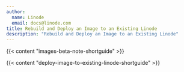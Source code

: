 ```yaml
---
author:
  name: Linode
  email: docs@linode.com
title: Rebuild and Deploy an Image to an Existing Linode
description: "Rebuild and Deploy an Image to an Existing Linode"
---
```


{{< content "images-beta-note-shortguide" >}}

{{< content "deploy-image-to-existing-linode-shortguide" >}}